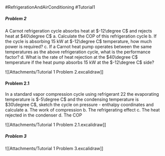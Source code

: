 #RefrigerationAndAirConditioning #Tutorial1 

##### Problem 2
A Carnot refrigeration cycle absorbs heat at $-12\degree C$ and rejects heat at $40\degree C$ 
  a. Calculate the COP of this refrigeration cycle
  b. If the cycle is absorbing 15 kW at $-12\degree C$ temperature, how much power is required?
  c. If a Carnot heat pump operates between the same temperatures as the above refrigeration cycle, what is the performance factor?
  d. What is the rate of heat rejection at the $40\degree C$ temperature if the heat pump absorbs 15 kW at the $-12\degree C$ side?
  
![[Attachments/Tutorial 1 Problem 2.excalidraw]]

#### Problem 2.1
In a standard vapor compression cycle using refrigerant 22 the evaporating temperature is $-5\degree C$ and the condensing temperature is $30\degree C$, sketch the cycle on pressure - enthalpy coordinates and calculate 
  a. The work of compression 
  b. The refrigerating effect
  c. The heat rejected in the condenser
  d. The COP

![[Attachments/Tutorial 1 Problem 2.1.excalidraw]]


##### Problem 3 

![[Attachments/Tutorial 1 Problem 3.excalidraw]]